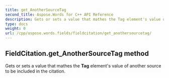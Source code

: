 ```yaml
---
title: get_AnotherSourceTag
second_title: Aspose.Words for C++ API Reference
description: Gets or sets a value that mathes the Tag element's value of another source to be included in the citation. 
type: docs
weight: 0
url: /cpp/aspose.words.fields/fieldcitation/get_anothersourcetag/
---
```

## FieldCitation.get_AnotherSourceTag method


Gets or sets a value that mathes the **Tag** element's value of another source to be included in the citation. 

